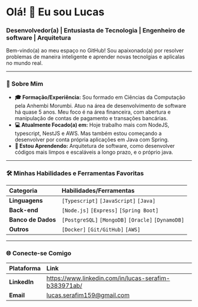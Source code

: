 # Olá! 👋 Eu sou Lucas

### Desenvolvedor(a) | Entusiasta de Tecnologia | Engenheiro de software | Arquitetura

Bem-vindo(a) ao meu espaço no GitHub! Sou apaixonado(a) por resolver problemas de maneira inteligente e aprender novas tecnolgias e aplicalas no mundo real.

---

### 🚀 Sobre Mim

* **🎓 Formação/Experiência:** Sou formado em Ciências da Computação pela Anhembi Morumbi. Atuo na área de desenvolvimento de software há quase 5 anos. Meu foco é na área financeira, com abertura e manipulação de contas de pagamento e transações bancárias. 
* **💻 Atualmente Focado(a) em:** Hoje trabalho mais com NodeJS, typescript, NestJS e AWS. Mas também estou começando a desenvolver por conta própria aplicações em Java com Spring.
* **🌱 Estou Aprendendo:** Arquitetura de software, como desenvolver códigos mais limpos e escaláveis a longo prazo, e o próprio java.

---

### 🛠️ Minhas Habilidades e Ferramentas Favoritas

| Categoria | Habilidades/Ferramentas |
| :--- | :--- |
| **Linguagens** | `[Typescript]` `[JavaScript]` `[Java]` |
| **Back-end** | `[Node.js]` `[Express]` `[Spring Boot]` |
| **Banco de Dados**| `[PostgreSQL]` `[MongoDB]` `[Oracle]` `[DynamoDB]` |
| **Outros** | `[Docker]` `[Git/GitHub]` `[AWS]` |

---

### 🌐 Conecte-se Comigo

| Plataforma | Link |
| :--- | :--- |
| **LinkedIn** | https://www.linkedin.com/in/lucas-serafim-b383971ab/ |
| **Email** | lucas.serafim159@gmail.com |
